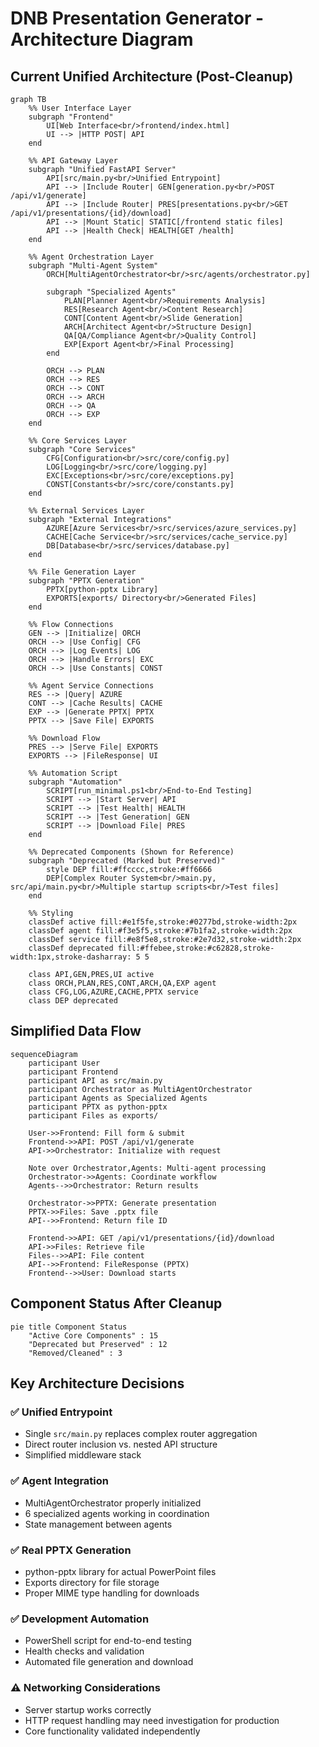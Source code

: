 # DNB Presentation Generator - Architecture Diagram

## Current Unified Architecture (Post-Cleanup)

```mermaid
graph TB
    %% User Interface Layer
    subgraph "Frontend"
        UI[Web Interface<br/>frontend/index.html]
        UI --> |HTTP POST| API
    end

    %% API Gateway Layer
    subgraph "Unified FastAPI Server"
        API[src/main.py<br/>Unified Entrypoint]
        API --> |Include Router| GEN[generation.py<br/>POST /api/v1/generate]
        API --> |Include Router| PRES[presentations.py<br/>GET /api/v1/presentations/{id}/download]
        API --> |Mount Static| STATIC[/frontend static files]
        API --> |Health Check| HEALTH[GET /health]
    end

    %% Agent Orchestration Layer
    subgraph "Multi-Agent System"
        ORCH[MultiAgentOrchestrator<br/>src/agents/orchestrator.py]
        
        subgraph "Specialized Agents"
            PLAN[Planner Agent<br/>Requirements Analysis]
            RES[Research Agent<br/>Content Research]
            CONT[Content Agent<br/>Slide Generation]
            ARCH[Architect Agent<br/>Structure Design]
            QA[QA/Compliance Agent<br/>Quality Control]
            EXP[Export Agent<br/>Final Processing]
        end
        
        ORCH --> PLAN
        ORCH --> RES
        ORCH --> CONT
        ORCH --> ARCH
        ORCH --> QA
        ORCH --> EXP
    end

    %% Core Services Layer
    subgraph "Core Services"
        CFG[Configuration<br/>src/core/config.py]
        LOG[Logging<br/>src/core/logging.py]
        EXC[Exceptions<br/>src/core/exceptions.py]
        CONST[Constants<br/>src/core/constants.py]
    end

    %% External Services Layer
    subgraph "External Integrations"
        AZURE[Azure Services<br/>src/services/azure_services.py]
        CACHE[Cache Service<br/>src/services/cache_service.py]
        DB[Database<br/>src/services/database.py]
    end

    %% File Generation Layer
    subgraph "PPTX Generation"
        PPTX[python-pptx Library]
        EXPORTS[exports/ Directory<br/>Generated Files]
    end

    %% Flow Connections
    GEN --> |Initialize| ORCH
    ORCH --> |Use Config| CFG
    ORCH --> |Log Events| LOG
    ORCH --> |Handle Errors| EXC
    ORCH --> |Use Constants| CONST
    
    %% Agent Service Connections
    RES --> |Query| AZURE
    CONT --> |Cache Results| CACHE
    EXP --> |Generate PPTX| PPTX
    PPTX --> |Save File| EXPORTS
    
    %% Download Flow
    PRES --> |Serve File| EXPORTS
    EXPORTS --> |FileResponse| UI

    %% Automation Script
    subgraph "Automation"
        SCRIPT[run_minimal.ps1<br/>End-to-End Testing]
        SCRIPT --> |Start Server| API
        SCRIPT --> |Test Health| HEALTH
        SCRIPT --> |Test Generation| GEN
        SCRIPT --> |Download File| PRES
    end

    %% Deprecated Components (Shown for Reference)
    subgraph "Deprecated (Marked but Preserved)" 
        style DEP fill:#ffcccc,stroke:#ff6666
        DEP[Complex Router System<br/>main.py, src/api/main.py<br/>Multiple startup scripts<br/>Test files]
    end

    %% Styling
    classDef active fill:#e1f5fe,stroke:#0277bd,stroke-width:2px
    classDef agent fill:#f3e5f5,stroke:#7b1fa2,stroke-width:2px
    classDef service fill:#e8f5e8,stroke:#2e7d32,stroke-width:2px
    classDef deprecated fill:#ffebee,stroke:#c62828,stroke-width:1px,stroke-dasharray: 5 5

    class API,GEN,PRES,UI active
    class ORCH,PLAN,RES,CONT,ARCH,QA,EXP agent
    class CFG,LOG,AZURE,CACHE,PPTX service
    class DEP deprecated
```

## Simplified Data Flow

```mermaid
sequenceDiagram
    participant User
    participant Frontend
    participant API as src/main.py
    participant Orchestrator as MultiAgentOrchestrator
    participant Agents as Specialized Agents
    participant PPTX as python-pptx
    participant Files as exports/

    User->>Frontend: Fill form & submit
    Frontend->>API: POST /api/v1/generate
    API->>Orchestrator: Initialize with request
    
    Note over Orchestrator,Agents: Multi-agent processing
    Orchestrator->>Agents: Coordinate workflow
    Agents-->>Orchestrator: Return results
    
    Orchestrator->>PPTX: Generate presentation
    PPTX->>Files: Save .pptx file
    API-->>Frontend: Return file ID
    
    Frontend->>API: GET /api/v1/presentations/{id}/download
    API->>Files: Retrieve file
    Files-->>API: File content
    API-->>Frontend: FileResponse (PPTX)
    Frontend-->>User: Download starts
```

## Component Status After Cleanup

```mermaid
pie title Component Status
    "Active Core Components" : 15
    "Deprecated but Preserved" : 12
    "Removed/Cleaned" : 3
```

## Key Architecture Decisions

### ✅ **Unified Entrypoint**
- Single `src/main.py` replaces complex router aggregation
- Direct router inclusion vs. nested API structure
- Simplified middleware stack

### ✅ **Agent Integration**
- MultiAgentOrchestrator properly initialized
- 6 specialized agents working in coordination
- State management between agents

### ✅ **Real PPTX Generation**
- python-pptx library for actual PowerPoint files
- Exports directory for file storage
- Proper MIME type handling for downloads

### ✅ **Development Automation**
- PowerShell script for end-to-end testing
- Health checks and validation
- Automated file generation and download

### ⚠️ **Networking Considerations**
- Server startup works correctly
- HTTP request handling may need investigation for production
- Core functionality validated independently
